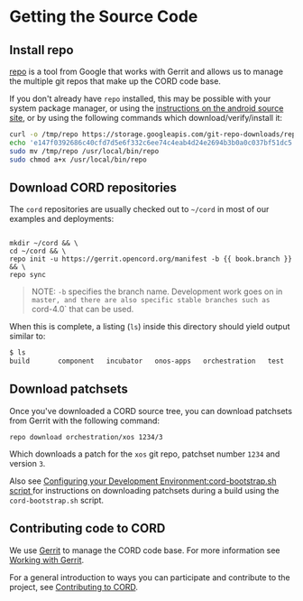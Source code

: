 # Getting the Source Code

## Install repo

[repo](https://code.google.com/archive/p/git-repo/) is a tool from Google that
works with Gerrit and allows us to manage the multiple git repos that make up
the CORD code base.

If you don't already have `repo` installed, this may be possible with your
system package manager, or using the [instructions on the android source
site](https://source.android.com/source/downloading#installing-repo), or by
using the following commands which download/verify/install it:

```sh
curl -o /tmp/repo https://storage.googleapis.com/git-repo-downloads/repo
echo 'e147f0392686c40cfd7d5e6f332c6ee74c4eab4d24e2694b3b0a0c037bf51dc5  /tmp/repo' | sha256sum -c -
sudo mv /tmp/repo /usr/local/bin/repo
sudo chmod a+x /usr/local/bin/repo
```

## Download CORD repositories

The `cord` repositories are usually checked out to `~/cord` in most of our
examples and deployments:

<pre><code>
mkdir ~/cord && \
cd ~/cord && \
repo init -u https://gerrit.opencord.org/manifest -b {{ book.branch }} && \
repo sync
</code></pre>

> NOTE: `-b` specifies the branch name. Development work goes on in `master,
> and there are also specific stable branches such as `cord-4.0` that can be
> used.

When this is complete, a listing (`ls`) inside this directory should yield
output similar to:

```sh
$ ls
build		component	incubator	onos-apps	orchestration	test
```

## Download patchsets

Once you've downloaded a CORD source tree, you can download patchsets from
Gerrit with the following command:

```
repo download orchestration/xos 1234/3
```

Which downloads a patch for the `xos` git repo, patchset number `1234` and
version `3`.

Also see [Configuring your Development Environment:cord-bootstrap.sh script
](install.md#cord-bootstrap.sh-script) for instructions on downloading
patchsets during a build using the `cord-bootstrap.sh` script.

## Contributing code to CORD

We use [Gerrit](https://gerrit.opencord.org) to manage the CORD code base. For
more information see [Working with
Gerrit](https://wiki.opencord.org/display/CORD/Working+with+Gerrit).

For a general introduction to ways you can participate and contribute to the
project, see [Contributing to
CORD](https://wiki.opencord.org/display/CORD/Contributing+to+CORD).

